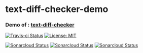 # text-diff-checker-demo
### Demo of : [text-diff-checker](https://github.com/barrouh/TextDiffChecker)
[![Travis-ci Status](https://travis-ci.org/barrouh/TextDiffCheckerDemo.svg?branch=master)](https://travis-ci.org/barrouh/TextDiffCheckerDemo) [![License: MIT](https://img.shields.io/badge/License-MIT-yellow.svg)](https://opensource.org/licenses/MIT)

[![Sonarcloud Status](https://sonarcloud.io/api/project_badges/measure?project=barrouh_TextDiffCheckerDemo&metric=alert_status)](https://sonarcloud.io/dashboard?id=barrouh_TextDiffCheckerDemo) [![Sonarcloud Status](https://sonarcloud.io/api/project_badges/measure?project=barrouh_TextDiffCheckerDemo&metric=reliability_rating)](https://sonarcloud.io/dashboard?id=barrouh_TextDiffCheckerDemo) [![Sonarcloud Status](https://sonarcloud.io/api/project_badges/measure?project=barrouh_TextDiffCheckerDemo&metric=sqale_rating)](https://sonarcloud.io/dashboard?id=barrouh_TextDiffCheckerDemo) 
